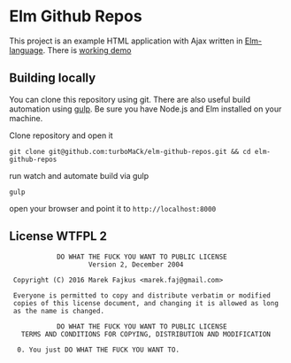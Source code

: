 Elm Github Repos
================

This project is an example HTML application with Ajax written in [Elm-language](http://elm-lang.org).
There is [working demo](http://turbomack.github.io/elm-github-repos/)

## Building locally
You can clone this repository using git. There are also useful build automation using [gulp](http://gulpjs.com/).
Be sure you have Node.js and Elm installed on your machine.

Clone repository and open it
```
git clone git@github.com:turboMaCk/elm-github-repos.git && cd elm-github-repos
```

run watch and automate build via gulp
```
gulp
```

open your browser and point it to `http://localhost:8000`

## License WTFPL 2
```
            DO WHAT THE FUCK YOU WANT TO PUBLIC LICENSE
                    Version 2, December 2004

 Copyright (C) 2016 Marek Fajkus <marek.faj@gmail.com>

 Everyone is permitted to copy and distribute verbatim or modified
 copies of this license document, and changing it is allowed as long
 as the name is changed.

            DO WHAT THE FUCK YOU WANT TO PUBLIC LICENSE
   TERMS AND CONDITIONS FOR COPYING, DISTRIBUTION AND MODIFICATION

  0. You just DO WHAT THE FUCK YOU WANT TO.
```
